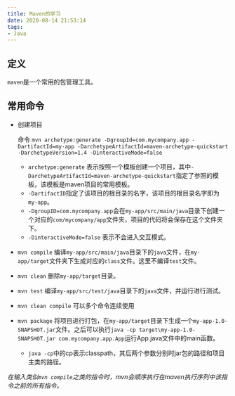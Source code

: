 ```yaml
---
title: Maven的学习
date: 2020-08-14 21:53:14
tags:
- Java
---
```


## 定义

`maven`是一个常用的包管理工具。

## 常用命令

- 创建项目

    命令
    ```mvn archetype:generate -DgroupId=com.mycompany.app -DartifactId=my-app -DarchetypeArtifactId=maven-archetype-quickstart -DarchetypeVersion=1.4 -DinteractiveMode=false```

  - `archetype:generate` 表示按照一个模板创建一个项目，其中`-DarchetypeArtifactId=maven-archetype-quickstart`指定了参照的模板，该模板是maven项目的常用模板。
  - `-DartifactID`指定了该项目的根目录的名字，该项目的根目录名字即为`my-app`。
  - `-DgroupID=com.mycompany.app`会在`my-app/src/main/java`目录下创建一个对应的`com/mycompany/app`文件夹，项目的代码将会保存在这个文件夹下。
  - `-DinteractiveMode=false` 表示不会进入交互模式。

- `mvn compile` 编译`my-app/src/main/java`目录下的`java`文件，在`my-app/target`文件夹下生成对应的`class`文件。这里不编译`test`文件。
- `mvn clean` 删除`my-app/target`目录。
- `mvn test` 编译`my-app/src/test/java`目录下的`java`文件，并运行进行测试。
- `mvn clean compile` 可以多个命令连续使用
- `mvn package` 将项目进行打包，在`my-app/target`目录下生成一个`my-app-1.0-SNAPSHOT.jar`文件。之后可以执行`java -cp target\my-app-1.0-SNAPSHOT.jar com.mycompany.app.App`运行App.java文件中的main函数。
  - `java -cp`中的cp表示classpath，其后两个参数分别时jar包的路径和项目主类的路径。

*在输入类似`mvn compile`之类的指令时，mvn会顺序执行在maven执行序列中该指令之前的所有指令。*